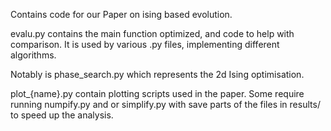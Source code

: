 Contains code for our Paper on ising based evolution.

evalu.py contains the main function optimized, and code to help with comparison.
It is used by various .py files, implementing different algorithms.

Notably is phase_search.py which represents the 2d Ising optimisation.

plot_{name}.py contain plotting scripts used in the paper. Some require running numpify.py and or simplify.py with save parts of the files in results/ to speed up the analysis.

